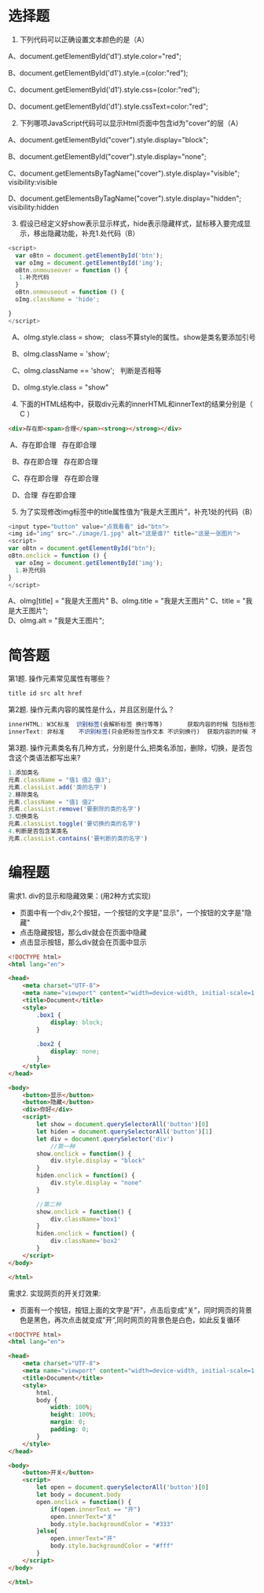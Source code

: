 # 选择题

1. 下列代码可以正确设置文本颜色的是（A）

  A、document.getElementById('d1').style.color="red";

  B、document.getElementById('d1').style.=(color:"red");

  C、document.getElementById('d1').style.css=(color:"red");

  D、document.getElementById('d1').style.cssText=color:"red";

2. 下列哪项JavaScript代码可以显示Html页面中包含id为"cover"的层（A）

  A、document.getElementById("cover").style.display="block";

  B、document.getElementById("cover").style.display="none";

  C、document.getElementsByTagName("cover").style.display="visible"; visibility:visible

  D、document.getElementsByTagName("cover").style.display="hidden";
  visibility:hidden

3. 假设已经定义好show表示显示样式，hide表示隐藏样式，鼠标移入要完成显示，移出隐藏功能，补充1.处代码（B）
```js
<script>
  var oBtn = document.getElementById('btn');
  var oImg = document.getElementById('img');
  oBtn.onmouseover = function () {
   1.补充代码
  }
  oBtn.onmouseout = function () {
  oImg.className = 'hide';

}
</script>
```
  A、oImg.style.class = show;   class不算style的属性。show是类名要添加引号

  B、oImg.className = 'show';   

  C、oImg.className == 'show';   判断是否相等

  D、oImg.style.class = "show"

4. 下面的HTML结构中，获取div元素的innerHTML和innerText的结果分别是（  C ）
```html
<div>存在即<span>合理</span><strong></strong></div>
```

   A、存在即合理   存在即<span>合理</span>

  B、存在即<span>合理</span>   存在即合理

  C、存在即<span>合理</span><strong></strong>   存在即合理 

  D、<span>合理</span>  存在即<span>合理</span><strong></strong>

5. 为了实现修改img标签中的title属性值为“我是大王图片”，补充1处的代码（B）
```js
<input type="button" value="点我看看" id="btn">
<img id="img" src="./image/1.jpg" alt="这是谁?" title="这是一张图片">
<script>
var oBtn = document.getElementById("btn");
oBtn.onclick = function () {
  var oImg = document.getElementById('img');
  1.补充代码
}
</script>
```

A、oImg[title] = "我是大王图片"
B、oImg.title = "我是大王图片" 
C、title = "我是大王图片";	 
D、oImg.alt = "我是大王图片";	


# 简答题

第1题. 操作元素常见属性有哪些？
```js
title id src alt href
```
第2题. 操作元素内容的属性是什么，并且区别是什么？
```js
innerHTML: W3C标准  识别标签(会解析标签 换行等等)       获取内容的时候 包括标签和内容
innerText: 非标准    不识别标签(只会把标签当作文本 不识别换行)  获取内容的时候 不包括标签
```
第3题. 操作元素类名有几种方式，分别是什么,把类名添加，删除，切换，是否包含这个类语法都写出来?
```js
1.添加类名
元素.className = "值1 值2 值3";
元素.classList.add('类的名字')
2.移除类名
元素.className = "值1 值2"
元素.classList.remove('要删除的类的名字')
3.切换类名
元素.classList.toggle('要切换的类的名字')
4.判断是否包含某类名
元素.classList.contains('要判断的类的名字')
```

# 编程题

需求1. div的显示和隐藏效果：(用2种方式实现)
- 页面中有一个div,2个按钮，一个按钮的文字是"显示"，一个按钮的文字是"隐藏"
- 点击隐藏按钮，那么div就会在页面中隐藏
- 点击显示按钮，那么div就会在页面中显示
```html
<!DOCTYPE html>
<html lang="en">

<head>
    <meta charset="UTF-8">
    <meta name="viewport" content="width=device-width, initial-scale=1.0">
    <title>Document</title>
    <style>
        .box1 {
            display: block;
        }
        
        .box2 {
            display: none;
        }
    </style>
</head>

<body>
    <button>显示</button>
    <button>隐藏</button>
    <div>你好</div>
    <script>
        let show = document.querySelectorAll('button')[0]
        let hiden = document.querySelectorAll('button')[1]
        let div = document.querySelector('div')
            //第一种
        show.onclick = function() {
            div.style.display = "block"
        }
        hiden.onclick = function() {
            div.style.display = "none"
        }

        //第二种
        show.onclick = function() {
            div.className='box1'
        }
        hiden.onclick = function() {
            div.className='box2'
        }
    </script>
</body>

</html>
```

需求2. 实现网页的开关灯效果:
- 页面有一个按钮，按钮上面的文字是”开”，点击后变成”关”，同时网页的背景色是黑色，再次点击就变成”开”,同时网页的背景色是白色，如此反复循环
```html
<!DOCTYPE html>
<html lang="en">

<head>
    <meta charset="UTF-8">
    <meta name="viewport" content="width=device-width, initial-scale=1.0">
    <title>Document</title>
    <style>
        html,
        body {
            width: 100%;
            height: 100%;
            margin: 0;
            padding: 0;
        }
    </style>
</head>

<body>
    <button>开关</button>
    <script>
        let open = document.querySelectorAll('button')[0]
        let body = document.body
        open.onclick = function() {
            if(open.innerText == "开")
            open.innerText="关"
            body.style.backgroundColor = "#333"
        }else{
            open.innerText="开"
            body.style.backgroundColor = "#fff"
        }
    </script>
</body>

</html>
```


